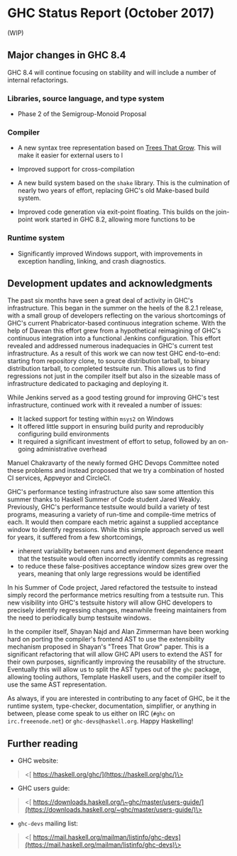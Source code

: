 # GHC Status Report (October 2017)


(WIP)

## Major changes in GHC 8.4


GHC 8.4 will continue focusing on stability and will include a number of internal refactorings.

### Libraries, source language, and type system

-  Phase 2 of the Semigroup-Monoid Proposal

### Compiler

-   A new syntax tree representation based on [ Trees That Grow](http://www.jucs.org/jucs_23_1/trees_that_grow/jucs_23_01_0042_0062_najd.pdf). This will make it easier for external users to l

-   Improved support for cross-compilation

-   A new build system based on the `shake` library. This is the culmination of nearly two years of effort, replacing GHC's old Make-based build system.

-   Improved code generation via exit-point floating. This builds on the join-point work started in GHC 8.2, allowing more functions to be 

### Runtime system

-   Significantly improved Windows support, with improvements in exception handling, linking, and crash diagnostics.

## Development updates and acknowledgments


The past six months have seen a great deal of activity in GHC's infrastructure. This began in the summer on the heels of the 8.2.1 release, with a small group of developers reflecting on the various shortcomings of GHC's current Phabricator-based continuous integration scheme. With the help of Davean this effort grew from a hypothetical reimagining of GHC's continuous integration into a functional Jenkins configuration. This effort revealed and addressed numerous inadequacies in GHC's current test infrastructure. As a result of this work we can now test GHC end-to-end: starting from repository clone, to source distribution tarball, to binary distribution tarball, to completed testsuite run. This allows us to find regressions not just in the compiler itself but also in the sizeable mass of infrastructure dedicated to packaging and deploying it.


While Jenkins served as a good testing ground for improving GHC's test infrastructure, continued work with it revealed a number of issues:

- It lacked support for testing within `msys2` on Windows 
- It offered little support in ensuring build purity and reproducibly configuring build environments
- It required a significant investment of effort to setup, followed by an on-going administrative overhead


Manuel Chakravarty of the newly formed GHC Devops Committee noted these problems and instead proposed that we try a combination of hosted CI services, Appveyor and CircleCI. 


GHC's performance testing infrastructure also saw some attention this summer thanks to Haskell Summer of Code student Jared Weakly. Previously, GHC's performance testsuite would build a variety of test programs, measuring a variety of run-time and compile-time metrics of each. It would then compare each metric against a supplied acceptance window to identify regressions. While this simple approach served us well for years, it suffered from a few shortcomings,

- inherent variability between runs and environment dependence meant that the testsuite would often incorrectly identify commits as regressing
- to reduce these false-positives acceptance window sizes grew over the years, meaning that only large regressions would be identified


In his Summer of Code project, Jared refactored the testsuite to instead simply record the performance metrics resulting from a testsuite run. This new visibility into GHC's testsuite history will allow GHC developers to precisely identify regressing changes, meanwhile freeing maintainers from the need to periodically bump testsuite windows.


In the compiler itself, Shayan Najd and Alan Zimmerman have been working hard on porting the compiler's frontend AST to use the extensibility mechanism proposed in Shayan's "Trees That Grow" paper. This is a significant refactoring that will allow GHC API users to extend the AST for their own purposes, significantly improving the reusability of the structure. Eventually this will allow us to split the AST types out of the `ghc` package, allowing tooling authors, Template Haskell users, and the compiler itself to use the same AST representation.


As always, if you are interested in contributing to any facet of GHC, be it
the runtime system, type-checker, documentation, simplifier, or anything
in between, please come speak to us either on IRC (`#ghc` on
`irc.freeenode.net`) or `ghc-devs@haskell.org`. Happy Haskelling!

## Further reading

-   GHC website:

>
> \<[ https://haskell.org/ghc/](https://haskell.org/ghc/)\>

-   GHC users guide:

>
> \<[ https://downloads.haskell.org/\~ghc/master/users-guide/](https://downloads.haskell.org/~ghc/master/users-guide/)\>

- `ghc-devs` mailing list:

>
> \<[ https://mail.haskell.org/mailman/listinfo/ghc-devs](https://mail.haskell.org/mailman/listinfo/ghc-devs)\>
